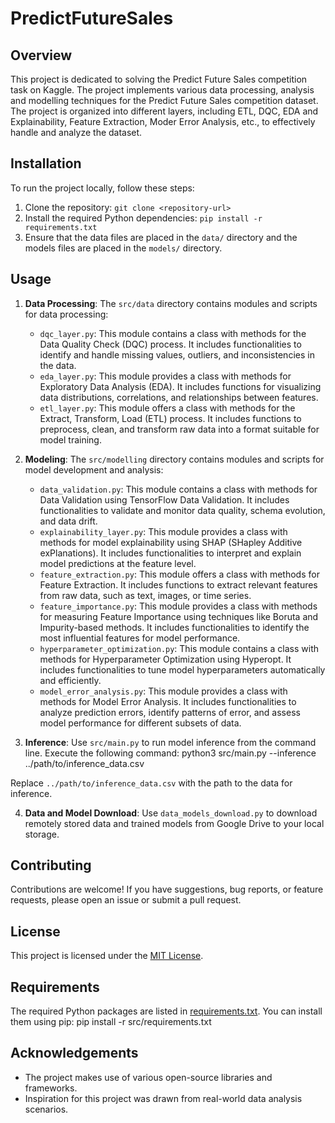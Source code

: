 # PredictFutureSales

## Overview
This project is dedicated to solving the Predict Future Sales competition task on Kaggle. The project implements various data processing, analysis and modelling techniques for the Predict Future Sales competition dataset. The project is organized into different layers, including ETL, DQC, EDA and Explainability, Feature Extraction, Moder Error Analysis, etc., to effectively handle and analyze the dataset. 

## Installation
To run the project locally, follow these steps:
1. Clone the repository: `git clone <repository-url>`
2. Install the required Python dependencies: `pip install -r requirements.txt`
3. Ensure that the data files are placed in the `data/` directory and the models files are placed in the `models/` directory.

## Usage
1. **Data Processing**: The `src/data` directory contains modules and scripts for data processing:
   - `dqc_layer.py`: This module contains a class with methods for the Data Quality Check (DQC) process. It includes functionalities to identify and handle missing values, outliers, and inconsistencies in the data.
   - `eda_layer.py`: This module provides a class with methods for Exploratory Data Analysis (EDA). It includes functions for visualizing data distributions, correlations, and relationships between features.
   - `etl_layer.py`: This module offers a class with methods for the Extract, Transform, Load (ETL) process. It includes functions to preprocess, clean, and transform raw data into a format suitable for model training.

2. **Modeling**: The `src/modelling` directory contains modules and scripts for model development and analysis:
   - `data_validation.py`: This module contains a class with methods for Data Validation using TensorFlow Data Validation. It includes functionalities to validate and monitor data quality, schema evolution, and data drift.
   - `explainability_layer.py`: This module provides a class with methods for model explainability using SHAP (SHapley Additive exPlanations). It includes functionalities to interpret and explain model predictions at the feature level.
   - `feature_extraction.py`: This module offers a class with methods for Feature Extraction. It includes functions to extract relevant features from raw data, such as text, images, or time series.
   - `feature_importance.py`: This module provides a class with methods for measuring Feature Importance using techniques like Boruta and Impurity-based methods. It includes functionalities to identify the most influential features for model performance.
   - `hyperparameter_optimization.py`: This module contains a class with methods for Hyperparameter Optimization using Hyperopt. It includes functionalities to tune model hyperparameters automatically and efficiently.
   - `model_error_analysis.py`: This module provides a class with methods for Model Error Analysis. It includes functionalities to analyze prediction errors, identify patterns of error, and assess model performance for different subsets of data.

3. **Inference**: Use `src/main.py` to run model inference from the command line. Execute the following command:
python3 src/main.py --inference ../path/to/inference_data.csv

Replace `../path/to/inference_data.csv` with the path to the data for inference.

4. **Data and Model Download**: Use `data_models_download.py` to download remotely stored data and trained models from Google Drive to your local storage.

## Contributing
Contributions are welcome! If you have suggestions, bug reports, or feature requests, please open an issue or submit a pull request.

## License
This project is licensed under the [MIT License](LICENSE).

## Requirements
The required Python packages are listed in [requirements.txt](requirements.txt). You can install them using pip:
pip install -r src/requirements.txt

## Acknowledgements
- The project makes use of various open-source libraries and frameworks.
- Inspiration for this project was drawn from real-world data analysis scenarios.